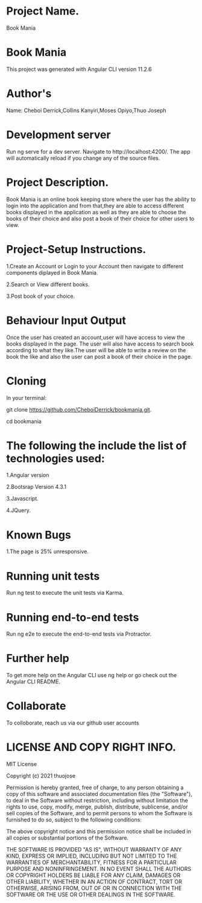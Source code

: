 # Project Name.
Book Mania

# Book Mania
This project was generated with Angular CLI version 11.2.6

# Author's
Name: Cheboi Derrick,Collins Kanyiri,Moses Opiyo,Thuo Joseph


# Development server
Run ng serve for a dev server. Navigate to http://localhost:4200/. The app will automatically reload if you change any of the source files.

# Project Description.
Book Mania is an online book keeping store where the user has the ability to login into the application and from that,they are able to access different books displayed in the application as well as they are able to choose the books of their choice and also post a book of their choice for other users to view.

# Project-Setup Instructions.
1.Create an Account or Login to your Account then navigate to different components diplayed in Book Mania.

2.Search or View different books.

3.Post book of your choice.



# Behaviour	Input	Output
Once the user has created an account,user will have access to view the books displayed in the page. The user will also have access to search book according to what they like.The user will be able to write a review on the book the like and also the user can post a book of their choice in the page.

# Cloning
In your terminal:

git clone https://github.com/CheboiDerrick/bookmania.git.

cd bookmania


# The following the include the list of technologies used:

1.Angular version 

2.Bootsrap Version 4.3.1

3.Javascript.

4.JQuery.

# Known Bugs

1.The page is 25% unresponsive.

# Running unit tests
Run ng test to execute the unit tests via Karma.

# Running end-to-end tests
Run ng e2e to execute the end-to-end tests via Protractor.

# Further help
To get more help on the Angular CLI use ng help or go check out the Angular CLI README.

# Collaborate
To colloborate, reach us via our github user accounts

# LICENSE AND COPY RIGHT INFO.
MIT License

Copyright (c) 2021 thuojose

Permission is hereby granted, free of charge, to any person obtaining a copy
of this software and associated documentation files (the "Software"), to deal
in the Software without restriction, including without limitation the rights
to use, copy, modify, merge, publish, distribute, sublicense, and/or sell
copies of the Software, and to permit persons to whom the Software is
furnished to do so, subject to the following conditions:

The above copyright notice and this permission notice shall be included in all
copies or substantial portions of the Software.

THE SOFTWARE IS PROVIDED "AS IS", WITHOUT WARRANTY OF ANY KIND, EXPRESS OR
IMPLIED, INCLUDING BUT NOT LIMITED TO THE WARRANTIES OF MERCHANTABILITY,
FITNESS FOR A PARTICULAR PURPOSE AND NONINFRINGEMENT. IN NO EVENT SHALL THE
AUTHORS OR COPYRIGHT HOLDERS BE LIABLE FOR ANY CLAIM, DAMAGES OR OTHER
LIABILITY, WHETHER IN AN ACTION OF CONTRACT, TORT OR OTHERWISE, ARISING FROM,
OUT OF OR IN CONNECTION WITH THE SOFTWARE OR THE USE OR OTHER DEALINGS IN THE
SOFTWARE.